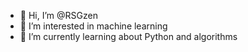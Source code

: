 - 👋 Hi, I’m @RSGzen
- 👀 I’m interested in machine learning
- 🌱 I’m currently learning about Python and algorithms

<!---
RSGzen/RSGzen is a ✨ special ✨ repository because its `README.md` (this file) appears on your GitHub profile.
You can click the Preview link to take a look at your changes.
--->
